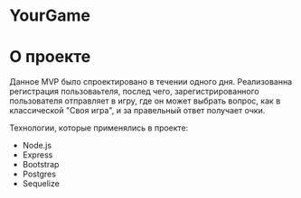 # YourGame

# О проекте
Данное MVP было спроектировано в течении одного дня. Реализованна регистрация пользоваьтеля, послед чего, зарегистрированного пользователя отправляет в игру, где он может выбрать вопрос, как в классической "Своя игра", и за правельный ответ получает очки.

Технологии, которые применялись в проекте:
- Node.js
- Express
- Bootstrap
- Postgres
- Sequelize



